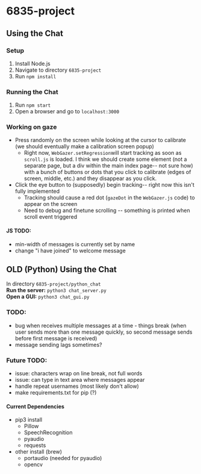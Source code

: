 # 6835-project

## Using the Chat

### Setup
1. Install Node.js  
2. Navigate to directory ```6835-project```
3. Run ```npm install```

### Running the Chat
1. Run ```npm start```
2. Open a browser and go to ```localhost:3000```


### Working on gaze
- Press randomly on the screen while looking at the cursor to calibrate (we should eventually make a calibration screen popup)
    - Right now, ```WebGazer.setRegression```will start tracking as soon as ```scroll.js``` is loaded. I think we should create some element (not a separate page, but a div
      within the main index page-- not sure how)  with a bunch of buttons or dots that you click to calibrate (edges of screen, middle, etc.) and they disappear as you click.
- Click the eye button to (supposedly) begin tracking-- right now this isn't fully implemented
    - Tracking should cause a red dot (```gazeDot``` in the ```WebGazer.js``` code) to appear on the screen
    - Need to debug and finetune scrolling -- something is printed when scroll event triggered

#### JS TODO:
- min-width of messages is currently set by name
- change "i have joined" to welcome message


## OLD (Python) Using the Chat

In directory ```6835-project/python_chat```  
**Run the server:** ```python3 chat_server.py```  
**Open a GUI:** ```python3 chat_gui.py```


### TODO:
- bug when receives multiple messages at a time - things break (when user sends more than one message quickly, so second message sends before first message is received)
- message sending lags sometimes?

### Future TODO:
- issue: characters wrap on line break, not full words
- issue: can type in text area where messages appear
- handle repeat usernames (most likely don't allow)
- make requirements.txt for pip (?)

#### Current Dependencies
- pip3 install
  - Pillow
  - SpeechRecognition
  - pyaudio
  - requests
- other install (brew)
  - portaudio (needed for pyaudio)
  - opencv
